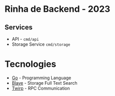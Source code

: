 # Rinha de Backend - 2023

## Services

- API - `cmd/api`
- Storage Service `cmd/storage`

# Tecnologies

- [Go](https://golang.org/) - Programming Language
- [Blave](https://blevesearch.com/) - Storage Full Text Search
- [Twirp](https://twitchtv.github.io/twirp/) - RPC Communication